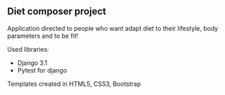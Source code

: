 ## Diet composer project

Application directed to people who want adapt diet 
to their lifestyle, body parameters and to be fit!

Used libraries:
- Django 3.1
- Pytest for django

Templates created in HTML5, CSS3, Bootstrap


